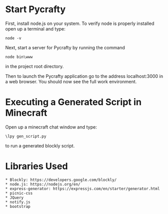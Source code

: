 # Start Pycrafty
First, install node.js on your system.
To verify node is properly installed open up a terminal and type:
```
node -v 
```

Next, start a server for Pycrafty by running the command
```
node bin\www
```
in the project root directory.

Then to launch the Pycrafty application go to the address localhost:3000 in a web browser.
You should now see the full work environment.

# Executing a Generated Script in Minecraft
Open up a minecraft chat window and type: 
```
\lpy gen_script.py
```
to run a generated blockly script.

# Libraries Used
    * Blockly: https://developers.google.com/blockly/
    * node.js: https://nodejs.org/en/
    * express-generator: https://expressjs.com/en/starter/generator.html
    * picnic-css
    * JQuery
    * notify.js
    * bootstrap
    